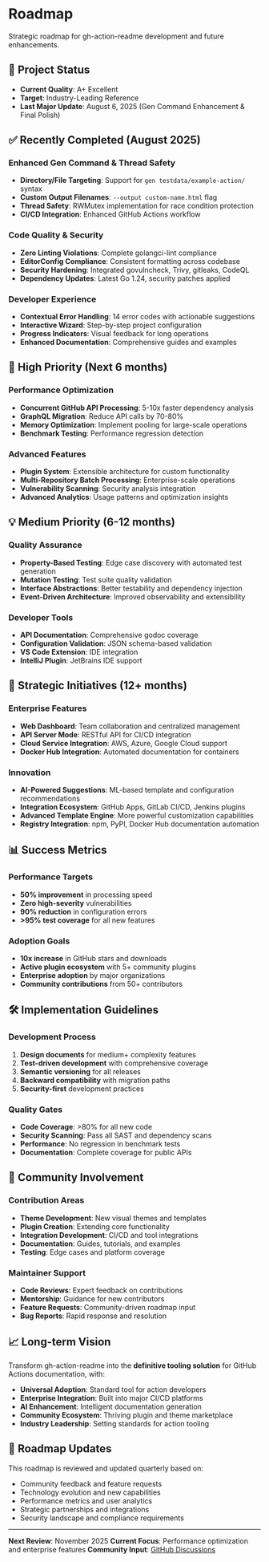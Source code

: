 # Roadmap

Strategic roadmap for gh-action-readme development and future enhancements.

## 🎯 Project Status

- **Current Quality**: A+ Excellent
- **Target**: Industry-Leading Reference
- **Last Major Update**: August 6, 2025 (Gen Command Enhancement & Final Polish)

## ✅ Recently Completed (August 2025)

### Enhanced Gen Command & Thread Safety

- **Directory/File Targeting**: Support for `gen testdata/example-action/` syntax
- **Custom Output Filenames**: `--output custom-name.html` flag
- **Thread Safety**: RWMutex implementation for race condition protection
- **CI/CD Integration**: Enhanced GitHub Actions workflow

### Code Quality & Security

- **Zero Linting Violations**: Complete golangci-lint compliance
- **EditorConfig Compliance**: Consistent formatting across codebase
- **Security Hardening**: Integrated govulncheck, Trivy, gitleaks, CodeQL
- **Dependency Updates**: Latest Go 1.24, security patches applied

### Developer Experience

- **Contextual Error Handling**: 14 error codes with actionable suggestions
- **Interactive Wizard**: Step-by-step project configuration
- **Progress Indicators**: Visual feedback for long operations
- **Enhanced Documentation**: Comprehensive guides and examples

## 🚀 High Priority (Next 6 months)

### Performance Optimization

- **Concurrent GitHub API Processing**: 5-10x faster dependency analysis
- **GraphQL Migration**: Reduce API calls by 70-80%
- **Memory Optimization**: Implement pooling for large-scale operations
- **Benchmark Testing**: Performance regression detection

### Advanced Features

- **Plugin System**: Extensible architecture for custom functionality
- **Multi-Repository Batch Processing**: Enterprise-scale operations
- **Vulnerability Scanning**: Security analysis integration
- **Advanced Analytics**: Usage patterns and optimization insights

## 💡 Medium Priority (6-12 months)

### Quality Assurance

- **Property-Based Testing**: Edge case discovery with automated test generation
- **Mutation Testing**: Test suite quality validation
- **Interface Abstractions**: Better testability and dependency injection
- **Event-Driven Architecture**: Improved observability and extensibility

### Developer Tools

- **API Documentation**: Comprehensive godoc coverage
- **Configuration Validation**: JSON schema-based validation
- **VS Code Extension**: IDE integration
- **IntelliJ Plugin**: JetBrains IDE support

## 🌟 Strategic Initiatives (12+ months)

### Enterprise Features

- **Web Dashboard**: Team collaboration and centralized management
- **API Server Mode**: RESTful API for CI/CD integration
- **Cloud Service Integration**: AWS, Azure, Google Cloud support
- **Docker Hub Integration**: Automated documentation for containers

### Innovation

- **AI-Powered Suggestions**: ML-based template and configuration recommendations
- **Integration Ecosystem**: GitHub Apps, GitLab CI/CD, Jenkins plugins
- **Advanced Template Engine**: More powerful customization capabilities
- **Registry Integration**: npm, PyPI, Docker Hub documentation automation

## 📊 Success Metrics

### Performance Targets

- **50% improvement** in processing speed
- **Zero high-severity** vulnerabilities
- **90% reduction** in configuration errors
- **>95% test coverage** for all new features

### Adoption Goals

- **10x increase** in GitHub stars and downloads
- **Active plugin ecosystem** with 5+ community plugins
- **Enterprise adoption** by major organizations
- **Community contributions** from 50+ contributors

## 🛠️ Implementation Guidelines

### Development Process

1. **Design documents** for medium+ complexity features
2. **Test-driven development** with comprehensive coverage
3. **Semantic versioning** for all releases
4. **Backward compatibility** with migration paths
5. **Security-first** development practices

### Quality Gates

- **Code Coverage**: >80% for all new code
- **Security Scanning**: Pass all SAST and dependency scans
- **Performance**: No regression in benchmark tests
- **Documentation**: Complete coverage for public APIs

## 🤝 Community Involvement

### Contribution Areas

- **Theme Development**: New visual themes and templates
- **Plugin Creation**: Extending core functionality
- **Integration Development**: CI/CD and tool integrations
- **Documentation**: Guides, tutorials, and examples
- **Testing**: Edge cases and platform coverage

### Maintainer Support

- **Code Reviews**: Expert feedback on contributions
- **Mentorship**: Guidance for new contributors
- **Feature Requests**: Community-driven roadmap input
- **Bug Reports**: Rapid response and resolution

## 📈 Long-term Vision

Transform gh-action-readme into the **definitive tooling solution** for GitHub Actions documentation, with:

- **Universal Adoption**: Standard tool for action developers
- **Enterprise Integration**: Built into major CI/CD platforms
- **AI Enhancement**: Intelligent documentation generation
- **Community Ecosystem**: Thriving plugin and theme marketplace
- **Industry Leadership**: Setting standards for action tooling

## 🔄 Roadmap Updates

This roadmap is reviewed and updated quarterly based on:

- Community feedback and feature requests
- Technology evolution and new capabilities
- Performance metrics and user analytics
- Strategic partnerships and integrations
- Security landscape and compliance requirements

---

**Next Review**: November 2025
**Current Focus**: Performance optimization and enterprise features
**Community Input**: [GitHub Discussions](https://github.com/ivuorinen/gh-action-readme/discussions)
